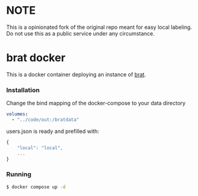 # NOTE

This is a opinionated fork of the original repo meant for easy local labeling. Do not use this as a public service under any circumstance.

# brat docker

This is a docker container deploying an instance of [brat](http://brat.nlplab.org/).

### Installation

Change the bind mapping of the docker-compose to your data directory

```yml
volumes:
  - "../code/out:/bratdata"
```

users.json is ready and prefilled with:

```javascript
{
    "local": "local",
    ...
}
```

### Running

```bash
$ docker compose up -d
```
